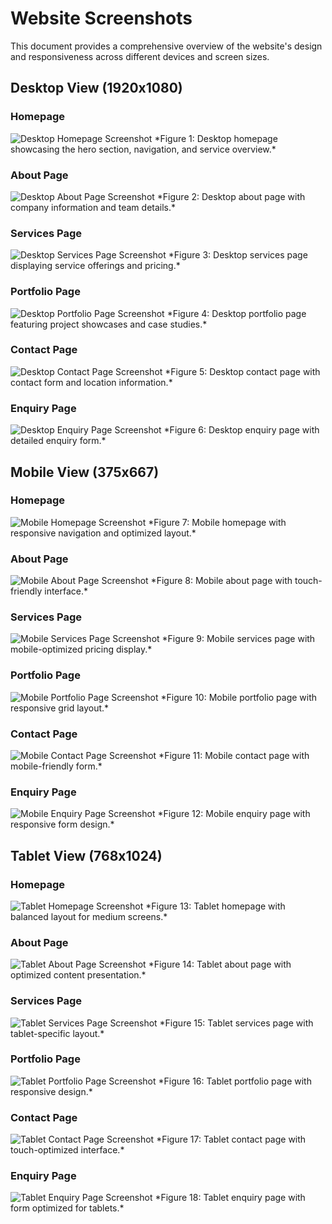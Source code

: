 # Website Screenshots

This document provides a comprehensive overview of the website's design and responsiveness across different devices and screen sizes.

## Desktop View (1920x1080)

### Homepage
<img src="images/responsive/Desktop homepage.jpeg" alt="Desktop Homepage Screenshot" style="max-width: 100%; height: auto;">
*Figure 1: Desktop homepage showcasing the hero section, navigation, and service overview.*

### About Page
<img src="images/responsive/Desktop about.jpeg" alt="Desktop About Page Screenshot" style="max-width: 100%; height: auto;">
*Figure 2: Desktop about page with company information and team details.*

### Services Page
<img src="images/responsive/Desktop services.jpeg" alt="Desktop Services Page Screenshot" style="max-width: 100%; height: auto;">
*Figure 3: Desktop services page displaying service offerings and pricing.*

### Portfolio Page
<img src="images/responsive/Desktop portfolio.jpeg" alt="Desktop Portfolio Page Screenshot" style="max-width: 100%; height: auto;">
*Figure 4: Desktop portfolio page featuring project showcases and case studies.*

### Contact Page
<img src="images/responsive/Desktop contact.jpeg" alt="Desktop Contact Page Screenshot" style="max-width: 100%; height: auto;">
*Figure 5: Desktop contact page with contact form and location information.*

### Enquiry Page
<img src="images/responsive/Desktop enquiry.jpeg" alt="Desktop Enquiry Page Screenshot" style="max-width: 100%; height: auto;">
*Figure 6: Desktop enquiry page with detailed enquiry form.*

## Mobile View (375x667)

### Homepage
<img src="images/responsive/Mobile homepage.jpeg" alt="Mobile Homepage Screenshot" style="max-width: 100%; height: auto;">
*Figure 7: Mobile homepage with responsive navigation and optimized layout.*

### About Page
<img src="images/responsive/Mobile about.jpeg" alt="Mobile About Page Screenshot" style="max-width: 100%; height: auto;">
*Figure 8: Mobile about page with touch-friendly interface.*

### Services Page
<img src="images/responsive/Mobile services.jpeg" alt="Mobile Services Page Screenshot" style="max-width: 100%; height: auto;">
*Figure 9: Mobile services page with mobile-optimized pricing display.*

### Portfolio Page
<img src="images/responsive/Mobile portfolio.jpeg" alt="Mobile Portfolio Page Screenshot" style="max-width: 100%; height: auto;">
*Figure 10: Mobile portfolio page with responsive grid layout.*

### Contact Page
<img src="images/responsive/Mobile contact.jpeg" alt="Mobile Contact Page Screenshot" style="max-width: 100%; height: auto;">
*Figure 11: Mobile contact page with mobile-friendly form.*

### Enquiry Page
<img src="images/responsive/Mobile enquiry.jpeg" alt="Mobile Enquiry Page Screenshot" style="max-width: 100%; height: auto;">
*Figure 12: Mobile enquiry page with responsive form design.*

## Tablet View (768x1024)

### Homepage
<img src="images/responsive/Tablet homepage.jpeg" alt="Tablet Homepage Screenshot" style="max-width: 100%; height: auto;">
*Figure 13: Tablet homepage with balanced layout for medium screens.*

### About Page
<img src="images/responsive/Tablet about.jpeg" alt="Tablet About Page Screenshot" style="max-width: 100%; height: auto;">
*Figure 14: Tablet about page with optimized content presentation.*

### Services Page
<img src="images/responsive/Tablet services.jpeg" alt="Tablet Services Page Screenshot" style="max-width: 100%; height: auto;">
*Figure 15: Tablet services page with tablet-specific layout.*

### Portfolio Page
<img src="images/responsive/Tablet portfolio.jpeg" alt="Tablet Portfolio Page Screenshot" style="max-width: 100%; height: auto;">
*Figure 16: Tablet portfolio page with responsive design.*

### Contact Page
<img src="images/responsive/Tablet contact.jpeg" alt="Tablet Contact Page Screenshot" style="max-width: 100%; height: auto;">
*Figure 17: Tablet contact page with touch-optimized interface.*

### Enquiry Page
<img src="images/responsive/Tablet enquiry.jpeg" alt="Tablet Enquiry Page Screenshot" style="max-width: 100%; height: auto;">
*Figure 18: Tablet enquiry page with form optimized for tablets.*
